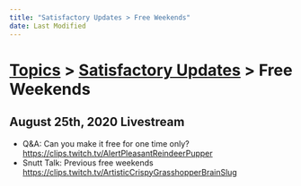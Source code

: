 ```yaml
---
title: "Satisfactory Updates > Free Weekends"
date: Last Modified
---
```

# [Topics](../../topics.md) > [Satisfactory Updates](../satisfactory-updates.md) > Free Weekends

## August 25th, 2020 Livestream
* Q&A: Can you make it free for one time only? https://clips.twitch.tv/AlertPleasantReindeerPupper
* Snutt Talk: Previous free weekends https://clips.twitch.tv/ArtisticCrispyGrasshopperBrainSlug
